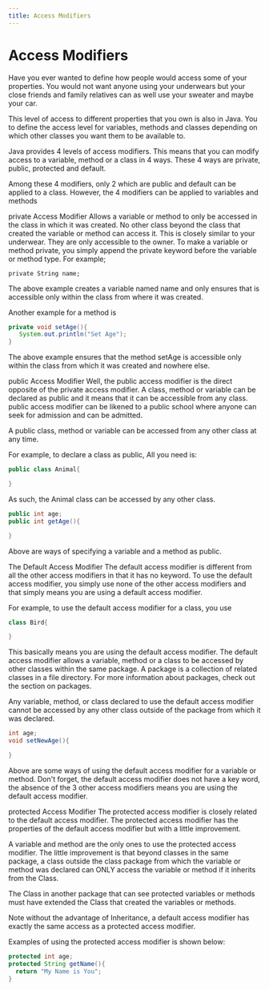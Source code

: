 ```yaml
---
title: Access Modifiers
---
```

# Access Modifiers

Have you ever wanted to define how people would access some of your properties. You would not want anyone using your underwears but your close friends and family relatives can as well use your sweater and maybe your car.

This level of access to different properties that you own is also in Java. You to define the access level for variables, methods and classes depending on which other classes you want them to be available to.

Java provides 4 levels of access modifiers. This means that you can modify access to a variable, method or a class in 4 ways. These 4 ways are private, public, protected and default.

Among these 4 modifiers, only 2 which are public and default can be applied to a class. However, the 4 modifiers can be applied to variables and methods

private Access Modifier
Allows a variable or method to only be accessed in the class in which it was created. No other class beyond the class that created the variable or method can access it. This is closely similar to your underwear. They are only accessible to the owner. To make a variable or method private, you simply append the private keyword before the variable or method type. For example;

`private String name;`
       
 The above example creates a variable named name and only ensures that is accessible only within the class from where it was created.
 
 Another example for a method is
 ```java
 private void setAge(){
 	System.out.println("Set Age");
 }
 ```
 The above example ensures that the method setAge is accessible only within the class from which it was created and nowhere else.
 
 public Access Modifier
 Well, the public access modifier is the direct opposite of the private access modifier. A class, method or variable can be declared as public and it means that it can be accessible from any class. public access modifier can be likened to a public school where anyone can seek for admission and can be admitted.
 
 A public class, method or variable can be accessed from any other class at any time.
 
 For example, to declare a class as public, All you need is:
 ```java
 public class Animal{
 
 }
 ```
    
 As such, the Animal class can be accessed by any other class.
```java
public int age;
public int getAge(){

}
```
    
Above are ways of specifying a variable and a method as public.

The Default Access Modifier
The default access modifier is different from all the other access modifiers in that it has no keyword. To use the default access modifier, you simply use none of the other access modifiers and that simply means you are using a default access modifier.

For example, to use the default access modifier for a class, you use

```java
class Bird{

}
```
    
This basically means you are using the default access modifier. The default access modifier allows a variable, method or a class to be accessed by other classes within the same package. A package is a collection of related classes in a file directory. For more information about packages, check out the section on packages.

Any variable, method, or class declared to use the default access modifier cannot be accessed by any other class outside of the package from which it was declared.
```java
int age;
void setNewAge(){

}
```
    
Above are some ways of using the default access modifier for a variable or method.
Don't forget, the default access modifier does not have a key word, the absence of the 3 other access modifiers means you are using the default access modifier.

protected Access Modifier
The protected access modifier is closely related to the default access modifier. The protected access modifier has the properties of the default access modifier but with a little improvement.

A variable and method are the only ones to use the protected access modifier. The little improvement is that beyond classes in the same package, a class outside the class package from which the variable or method was declared can ONLY access the variable or method if it inherits from the Class.

The Class in another package that can see protected variables or methods must have extended the Class that created the variables or methods.

Note without the advantage of Inheritance, a default access modifier has exactly the same access as a protected access modifier.

Examples of using the protected access modifier is shown below:
```java
protected int age;
protected String getName(){
  return "My Name is You";
}
```
    
